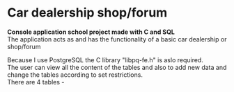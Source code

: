# Car dealership shop/forum

**Console application school project made with C and SQL**  
The application acts as and has the functionality of a basic car dealership or shop/forum

Because I use PostgreSQL the C library "libpq-fe.h" is aslo required.  
The user can view all the content of the tables and also to add new data and change the tables according to set restrictions.  
There are 4 tables - 
